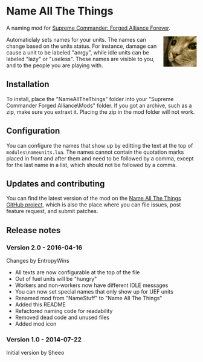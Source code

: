 # Name All The Things

A naming mod for [Supreme Commander: Forged Alliance Forever][FAF].

<img align="right" src="icon.PNG">

Automaticlaly sets names for your units. The names can change based on the units status. For instance,
damage can cause a unit to be labeled "anrgy", while idle units can be labeled "lazy" or "useless".
These names are visible to you, and to the people you are playing with.

## Installation

To install, place the "NameAllTheThings" folder into your "Supreme Commander Forged Alliance\Mods" folder.
If you got an archive, such as a zip, make sure you extraxt it. Placing the zip in the mod folder will not work.

## Configuration

You can configure the names that show up by editting the text at the top of `modules\nameunits.lua`.
The names cannot contain the quotation marks placed in front and after them and need to be followed
by a comma, except for the last name in a list, which should not be followed by a comma.

## Updates and contributing

You can find the latest version of the mod on the [Name All The Things GitHub project][GitHub], which is
also the place where you can file issues, post feature request, and submit patches.

## Release notes

### Version 2.0 - 2016-04-16

Changes by EntropyWins

* All texts are now configurable at the top of the file
* Out of fuel units will be "hungry"
* Workers and non-workers now have different IDLE messages
* You can now set special names that only show up for UEF units
* Renamed mod from "NameStuff" to "Name All The Things"
* Added this README
* Refactored naming code for readability
* Removed dead code and unused files
* Added mod icon

### Version 1.0 - 2014-07-22

Initial version by Sheeo

[FAF]: http://www.faforever.com/
[GitHub]: https://github.com/JeroenDeDauw/NameAllTheThings
